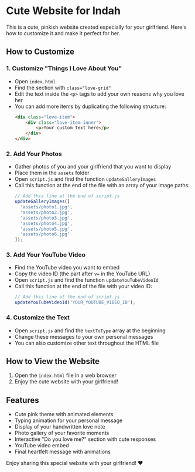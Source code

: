 # Cute Website for Indah

This is a cute, pinkish website created especially for your girlfriend. Here's how to customize it and make it perfect for her.

## How to Customize

### 1. Customize "Things I Love About You"
- Open `index.html`
- Find the section with `class="love-grid"`
- Edit the text inside the `<p>` tags to add your own reasons why you love her
- You can add more items by duplicating the following structure:
  ```html
  <div class="love-item">
      <div class="love-item-inner">
          <p>Your custom text here</p>
      </div>
  </div>
  ```

### 2. Add Your Photos
- Gather photos of you and your girlfriend that you want to display
- Place them in the `assets` folder
- Open `script.js` and find the function `updateGalleryImages`
- Call this function at the end of the file with an array of your image paths:
  ```javascript
  // Add this line at the end of script.js
  updateGalleryImages([
    'assets/photo1.jpg',
    'assets/photo2.jpg',
    'assets/photo3.jpg',
    'assets/photo4.jpg',
    'assets/photo5.jpg',
    'assets/photo6.jpg'
  ]);
  ```

### 3. Add Your YouTube Video
- Find the YouTube video you want to embed
- Copy the video ID (the part after `v=` in the YouTube URL)
- Open `script.js` and find the function `updateYouTubeVideoId`
- Call this function at the end of the file with your video ID:
  ```javascript
  // Add this line at the end of script.js
  updateYouTubeVideoId('YOUR_YOUTUBE_VIDEO_ID');
  ```

### 4. Customize the Text
- Open `script.js` and find the `textToType` array at the beginning
- Change these messages to your own personal messages
- You can also customize other text throughout the HTML file

## How to View the Website
1. Open the `index.html` file in a web browser
2. Enjoy the cute website with your girlfriend!

## Features
- Cute pink theme with animated elements
- Typing animation for your personal message
- Display of your handwritten love note
- Photo gallery of your favorite moments
- Interactive "Do you love me?" section with cute responses
- YouTube video embed
- Final heartfelt message with animations

Enjoy sharing this special website with your girlfriend! ❤️
